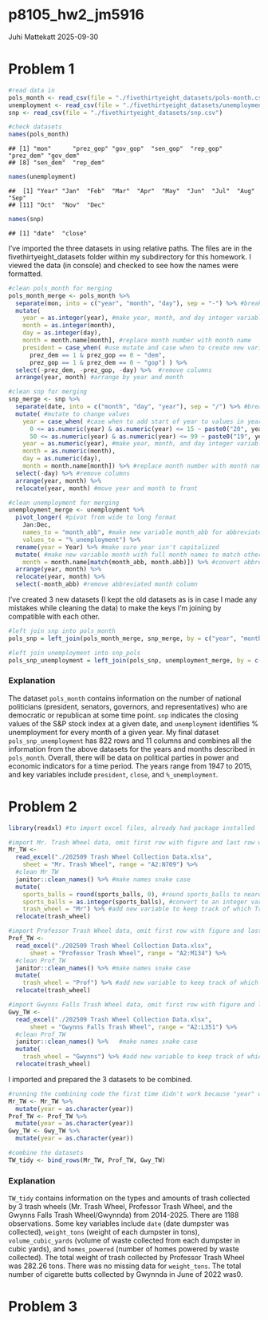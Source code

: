 p8105_hw2_jm5916
================
Juhi Mattekatt
2025-09-30

# Problem 1

``` r
#read data in 
pols_month <- read_csv(file = "./fivethirtyeight_datasets/pols-month.csv")
unemployment <- read_csv(file = "./fivethirtyeight_datasets/unemployment.csv")
snp <- read_csv(file = "./fivethirtyeight_datasets/snp.csv")

#check datasets
names(pols_month)
```

    ## [1] "mon"      "prez_gop" "gov_gop"  "sen_gop"  "rep_gop"  "prez_dem" "gov_dem" 
    ## [8] "sen_dem"  "rep_dem"

``` r
names(unemployment)
```

    ##  [1] "Year" "Jan"  "Feb"  "Mar"  "Apr"  "May"  "Jun"  "Jul"  "Aug"  "Sep" 
    ## [11] "Oct"  "Nov"  "Dec"

``` r
names(snp)
```

    ## [1] "date"  "close"

I’ve imported the three datasets in using relative paths. The files are
in the fivethirtyeight_datasets folder within my subdirectory for this
homework. I viewed the data (in console) and checked to see how the
names were formatted.

``` r
#clean pols_month for merging
pols_month_merge <- pols_month %>% 
  separate(mon, into = c("year", "month", "day"), sep = "-") %>% #break up the variable mon
  mutate(
    year = as.integer(year), #make year, month, and day integer variables, use as.integer to prevent dropping of leading 0s
    month = as.integer(month), 
    day = as.integer(day),
    month = month.name[month], #replace month number with month name
    president = case_when( #use mutate and case when to create new variable president
      prez_dem == 1 & prez_gop == 0 ~ "dem", 
      prez_gop == 1 & prez_dem == 0 ~ "gop") ) %>% 
  select(-prez_dem, -prez_gop, -day) %>%  #remove columns
  arrange(year, month) #arrange by year and month

#clean snp for merging 
snp_merge <- snp %>%  
  separate(date, into = c("month", "day", "year"), sep = "/") %>% #break up the variable date
  mutate( #mutate to change values
    year = case_when( #case when to add start of year to values in year
      0 <= as.numeric(year) & as.numeric(year) <= 15 ~ paste0("20", year), 
      50 <= as.numeric(year) & as.numeric(year) <= 99 ~ paste0("19", year)),
    year = as.numeric(year), #make year, month, and day integer variables
    month = as.numeric(month), 
    day = as.numeric(day),
    month = month.name[month]) %>% #replace month number with month name  
  select(-day) %>% #remove columns 
  arrange(year, month) %>% 
  relocate(year, month) #move year and month to front

#clean unemployment for merging
unemployment_merge <- unemployment %>%  
  pivot_longer( #pivot from wide to long format
    Jan:Dec,
    names_to = "month_abb", #make new variable month_abb for abbreviated months
    values_to = "%_unemployment") %>% 
  rename(year = Year) %>% #make sure year isn't capitalized
  mutate( #make new variable month with full month names to match other datasets
    month = month.name[match(month_abb, month.abb)]) %>% #convert abbreviated to full name
  arrange(year, month) %>% 
  relocate(year, month) %>% 
  select(-month_abb) #remove abbreviated month column
```

I’ve created 3 new datasets (I kept the old datasets as is in case I
made any mistakes while cleaning the data) to make the keys I’m joining
by compatible with each other.

``` r
#left join snp into pols_month
pols_snp = left_join(pols_month_merge, snp_merge, by = c("year", "month"))

#left join unemployment into snp_pols
pols_snp_unemployment = left_join(pols_snp, unemployment_merge, by = c("year", "month"))
```

### Explanation

The dataset `pols_month` contains information on the number of national
politicians (president, senators, governors, and representatives) who
are democratic or republican at some time point. `snp` indicates the
closing values of the S&P stock index at a given date, and
`unemployment` identifies % unemployment for every month of a given
year. My final dataset `pols_snp_unemployment` has 822 rows and 11
columns and combines all the information from the above datasets for the
years and months described in `pols_month`. Overall, there will be data
on political parties in power and economic indicators for a time period.
The years range from 1947 to 2015, and key variables include
`president`, `close`, and `%_unemployment`.

# Problem 2

``` r
library(readxl) #to import excel files, already had package installed 

#import Mr. Trash Wheel data, omit first row with figure and last row with sums
Mr_TW <- 
  read_excel("./202509 Trash Wheel Collection Data.xlsx", 
    sheet = "Mr. Trash Wheel", range = "A2:N709") %>% 
  #clean Mr_TW
  janitor::clean_names() %>% #make names snake case
  mutate(
    sports_balls = round(sports_balls, 0), #round sports_balls to nearest integer
    sports_balls = as.integer(sports_balls), #convert to an integer variable
    trash_wheel = "Mr") %>% #add new variable to keep track of which Trash Wheel is which
  relocate(trash_wheel)

#import Professor Trash Wheel data, omit first row with figure and last row with sums
Prof_TW <- 
  read_excel("./202509 Trash Wheel Collection Data.xlsx", 
      sheet = "Professor Trash Wheel", range = "A2:M134") %>% 
  #clean Prof_TW
  janitor::clean_names() %>% #make names snake case
  mutate(
    trash_wheel = "Prof") %>% #add new variable to keep track of which Trash Wheel is which
  relocate(trash_wheel)

#import Gwynns Falls Trash Wheel data, omit first row with figure and last row with sums
Gwy_TW <- 
  read_excel("./202509 Trash Wheel Collection Data.xlsx", 
      sheet = "Gwynns Falls Trash Wheel", range = "A2:L351") %>% 
  #clean Prof_TW
  janitor::clean_names() %>%   #make names snake case
  mutate(
    trash_wheel = "Gwynns") %>% #add new variable to keep track of which Trash Wheel is which
  relocate(trash_wheel)
```

I imported and prepared the 3 datasets to be combined.

``` r
#running the combining code the first time didn't work because "year" was numeric in one dataset and a character in another. I'll make year in every dataset a character.
Mr_TW <- Mr_TW %>% 
  mutate(year = as.character(year))
Prof_TW <- Prof_TW %>% 
  mutate(year = as.character(year))
Gwy_TW <- Gwy_TW %>% 
  mutate(year = as.character(year))

#combine the datasets          
TW_tidy <- bind_rows(Mr_TW, Prof_TW, Gwy_TW)
```

### Explanation

`TW_tidy` contains information on the types and amounts of trash
collected by 3 trash wheels (Mr. Trash Wheel, Professor Trash Wheel, and
the Gwynns Falls Trash Wheel/Gwynnda) from 2014-2025. There are 1188
observations. Some key variables include `date` (date dumpster was
collected), `weight_tons` (weight of each dumpster in tons),
`volume_cubic_yards` (volume of waste collected from each dumpster in
cubic yards), and `homes_powered` (number of homes powered by waste
collected). The total weight of trash collected by Professor Trash Wheel
was 282.26 tons. There was no missing data for `weight_tons`. The total
number of cigarette butts collected by Gwynnda in June of 2022 was0.

# Problem 3

